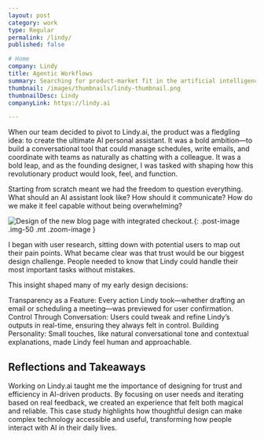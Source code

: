 ```yaml
---
layout: post
category: work
type: Regular
permalink: /lindy/
published: false

# Home
company: Lindy
title: Agentic Workflows
summary: Searching for product-market fit in the artificial intelligence space.
thumbnail: /images/thumbnails/lindy-thumbnail.png
thumbnailDesc: Lindy
companyLink: https://lindy.ai

---
```


When our team decided to pivot to Lindy.ai, the product was a fledgling idea: to create the ultimate AI personal assistant. It was a bold ambition—to build a conversational tool that could manage schedules, write emails, and coordinate with teams as naturally as chatting with a colleague. It was a bold leap, and as the founding designer, I was tasked with shaping how this revolutionary product would look, feel, and function.

Starting from scratch meant we had the freedom to question everything. What should an AI assistant look like? How should it communicate? How do we make it feel capable without being overwhelming?

![Design of the new blog page with integrated checkout.]({{site.url}}/assets/img/lindy/flow-editor.png){: .post-image .img-50 .mt .zoom-image }

I began with user research, sitting down with potential users to map out their pain points. What became clear was that trust would be our biggest design challenge. People needed to know that Lindy could handle their most important tasks without mistakes.

This insight shaped many of my early design decisions:

Transparency as a Feature: Every action Lindy took—whether drafting an email or scheduling a meeting—was previewed for user confirmation.
Control Through Conversation: Users could tweak and refine Lindy’s outputs in real-time, ensuring they always felt in control.
Building Personality: Small touches, like natural conversational tone and contextual explanations, made Lindy feel human and approachable.

## Reflections and Takeaways

Working on Lindy.ai taught me the importance of designing for trust and efficiency in AI-driven products. By focusing on user needs and iterating based on real feedback, we created an experience that felt both magical and reliable. This case study highlights how thoughtful design can make complex technology accessible and useful, transforming how people interact with AI in their daily lives.